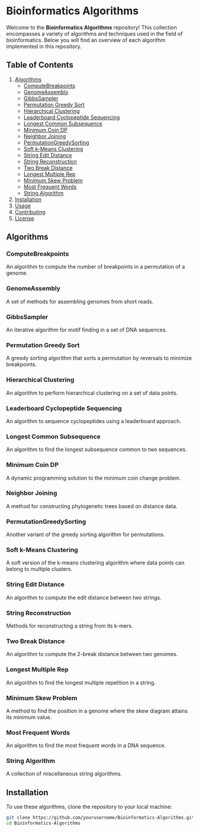 # Bioinformatics Algorithms

Welcome to the **Bioinformatics Algorithms** repository! This collection encompasses a variety of algorithms and techniques used in the field of bioinformatics. Below you will find an overview of each algorithm implemented in this repository.

## Table of Contents
1. [Algorithms](#algorithms)
   - [ComputeBreakpoints](#computebreakpoints)
   - [GenomeAssembly](#genomeassembly)
   - [GibbsSampler](#gibbssampler)
   - [Permutation Greedy Sort](#permutation-greedy-sort)
   - [Hierarchical Clustering](#hierarchical-clustering)
   - [Leaderboard Cyclopeptide Sequencing](#leaderboard-cyclopeptide-sequencing)
   - [Longest Common Subsequence](#longest-common-subsequence)
   - [Minimum Coin DP](#minimum-coin-dp)
   - [Neighbor Joining](#neighbor-joining)
   - [PermutationGreedySorting](#permutationgreedysorting)
   - [Soft k-Means Clustering](#soft-kmeans-clustering)
   - [String Edit Distance](#string-edit-distance)
   - [String Reconstruction](#string-reconstruction)
   - [Two Break Distance](#two-break-distance)
   - [Longest Multiple Rep](#longest-multiple-rep)
   - [Minimum Skew Problem](#minimum-skew-problem)
   - [Most Frequent Words](#most-frequent-words)
   - [String Algorithm](#string-algorithm)
2. [Installation](#installation)
3. [Usage](#usage)
4. [Contributing](#contributing)
5. [License](#license)

## Algorithms

### ComputeBreakpoints
An algorithm to compute the number of breakpoints in a permutation of a genome.

### GenomeAssembly
A set of methods for assembling genomes from short reads.

### GibbsSampler
An iterative algorithm for motif finding in a set of DNA sequences.

### Permutation Greedy Sort
A greedy sorting algorithm that sorts a permutation by reversals to minimize breakpoints.

### Hierarchical Clustering
An algorithm to perform hierarchical clustering on a set of data points.

### Leaderboard Cyclopeptide Sequencing
An algorithm to sequence cyclopeptides using a leaderboard approach.

### Longest Common Subsequence
An algorithm to find the longest subsequence common to two sequences.

### Minimum Coin DP
A dynamic programming solution to the minimum coin change problem.

### Neighbor Joining
A method for constructing phylogenetic trees based on distance data.

### PermutationGreedySorting
Another variant of the greedy sorting algorithm for permutations.

### Soft k-Means Clustering
A soft version of the k-means clustering algorithm where data points can belong to multiple clusters.

### String Edit Distance
An algorithm to compute the edit distance between two strings.

### String Reconstruction
Methods for reconstructing a string from its k-mers.

### Two Break Distance
An algorithm to compute the 2-break distance between two genomes.

### Longest Multiple Rep
An algorithm to find the longest multiple repetition in a string.

### Minimum Skew Problem
A method to find the position in a genome where the skew diagram attains its minimum value.

### Most Frequent Words
An algorithm to find the most frequent words in a DNA sequence.

### String Algorithm
A collection of miscellaneous string algorithms.

## Installation

To use these algorithms, clone the repository to your local machine:

```bash
git clone https://github.com/yourusername/Bioinformatics-Algorithms.git
cd Bioinformatics-Algorithms
